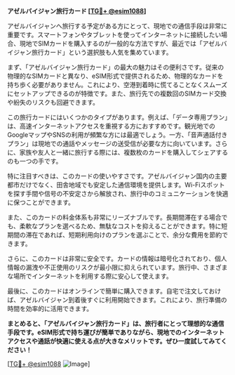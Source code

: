 **アゼルバイジャン旅行カード [[TG💪+ @esim1088](https://t.me/s/esim1088)]**

アゼルバイジャンへ旅行する予定がある方にとって、現地での通信手段は非常に重要です。スマートフォンやタブレットを使ってインターネットに接続したい場合、現地でSIMカードを購入するのが一般的な方法ですが、最近では「アゼルバイジャン旅行カード」という選択肢も人気を集めています。

まず、「アゼルバイジャン旅行カード」の最大の魅力はその便利さです。従来の物理的なSIMカードと異なり、eSIM形式で提供されるため、物理的なカードを持ち歩く必要がありません。これにより、空港到着時に慌てることなくスムーズにセットアップできるのが特徴です。また、旅行先での複数回のSIMカード交換や紛失のリスクも回避できます。

この旅行カードにはいくつかのタイプがあります。例えば、「データ専用プラン」は、高速インターネットアクセスを重視する方におすすめです。観光地でのGoogleマップやSNSの利用が頻繁な方には最適でしょう。一方、「音声通話付きプラン」は現地での通話やメッセージの送受信が必要な方に向いています。さらに、家族や友人と一緒に旅行する際には、複数枚のカードを購入してシェアするのも一つの手です。

特に注目すべきは、このカードの使いやすさです。アゼルバイジャン国内の主要都市だけでなく、田舎地域でも安定した通信環境を提供します。Wi-Fiスポットを探す手間や信号の不安定さから解放され、旅行中のコミュニケーションを快適に保つことができます。

また、このカードの料金体系も非常にリーズナブルです。長期間滞在する場合でも、柔軟なプランを選べるため、無駄なコストを抑えることができます。特に短期間の滞在であれば、短期利用向けのプランを選ぶことで、余分な費用を節約できます。

さらに、このカードは非常に安全です。カードの情報は暗号化されており、個人情報の漏洩や不正使用のリスクが最小限に抑えられています。旅行中、さまざまな場所でインターネットを利用する際に安心して使えます。

最後に、このカードはオンラインで簡単に購入できます。自宅で注文しておけば、アゼルバイジャン到着後すぐに利用開始できます。これにより、旅行準備の時間を効率的に活用できます。

**まとめると、「アゼルバイジャン旅行カード」は、旅行者にとって理想的な通信手段です。eSIM形式で持ち運びが簡単でありながら、現地でのインターネットアクセスや通話が快適に使える点が大きなメリットです。ぜひ一度試してみてください！**

[[TG💪+ @esim1088](https://t.me/s/esim1088) ![Image](https://i.postimg.cc/Y0z9fWf4/image.png)]